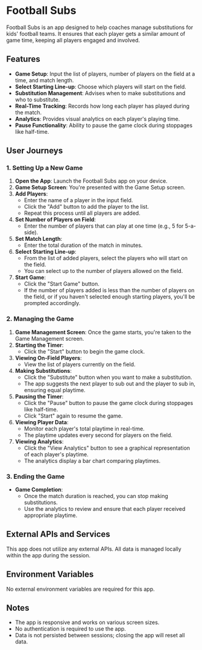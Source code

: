 # Football Subs

Football Subs is an app designed to help coaches manage substitutions for kids' football teams. It ensures that each player gets a similar amount of game time, keeping all players engaged and involved.

## Features

- **Game Setup**: Input the list of players, number of players on the field at a time, and match length.
- **Select Starting Line-up**: Choose which players will start on the field.
- **Substitution Management**: Advises when to make substitutions and who to substitute.
- **Real-Time Tracking**: Records how long each player has played during the match.
- **Analytics**: Provides visual analytics on each player's playing time.
- **Pause Functionality**: Ability to pause the game clock during stoppages like half-time.

## User Journeys

### 1. Setting Up a New Game

1. **Open the App**: Launch the Football Subs app on your device.
2. **Game Setup Screen**: You're presented with the Game Setup screen.
3. **Add Players**:
   - Enter the name of a player in the input field.
   - Click the "Add" button to add the player to the list.
   - Repeat this process until all players are added.
4. **Set Number of Players on Field**:
   - Enter the number of players that can play at one time (e.g., 5 for 5-a-side).
5. **Set Match Length**:
   - Enter the total duration of the match in minutes.
6. **Select Starting Line-up**:
   - From the list of added players, select the players who will start on the field.
   - You can select up to the number of players allowed on the field.
7. **Start Game**:
   - Click the "Start Game" button.
   - If the number of players added is less than the number of players on the field, or if you haven't selected enough starting players, you'll be prompted accordingly.

### 2. Managing the Game

1. **Game Management Screen**: Once the game starts, you're taken to the Game Management screen.
2. **Starting the Timer**:
   - Click the "Start" button to begin the game clock.
3. **Viewing On-Field Players**:
   - View the list of players currently on the field.
4. **Making Substitutions**:
   - Click the "Substitute" button when you want to make a substitution.
   - The app suggests the next player to sub out and the player to sub in, ensuring equal playtime.
5. **Pausing the Timer**:
   - Click the "Pause" button to pause the game clock during stoppages like half-time.
   - Click "Start" again to resume the game.
6. **Viewing Player Data**:
   - Monitor each player's total playtime in real-time.
   - The playtime updates every second for players on the field.
7. **Viewing Analytics**:
   - Click the "View Analytics" button to see a graphical representation of each player's playtime.
   - The analytics display a bar chart comparing playtimes.

### 3. Ending the Game

- **Game Completion**:
  - Once the match duration is reached, you can stop making substitutions.
  - Use the analytics to review and ensure that each player received appropriate playtime.

## External APIs and Services

This app does not utilize any external APIs. All data is managed locally within the app during the session.

## Environment Variables

No external environment variables are required for this app.

## Notes

- The app is responsive and works on various screen sizes.
- No authentication is required to use the app.
- Data is not persisted between sessions; closing the app will reset all data.